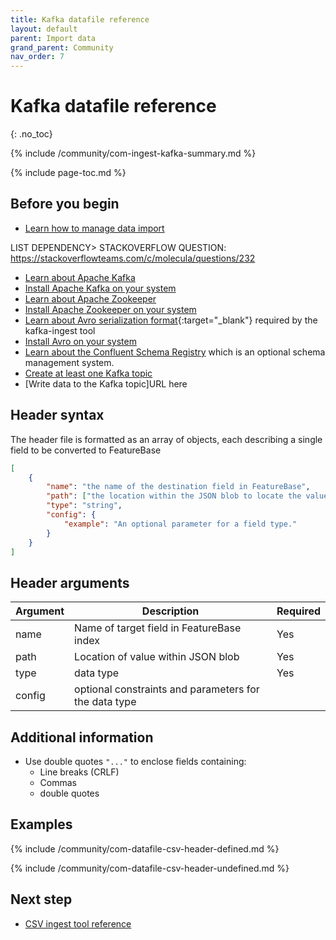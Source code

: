 ```yaml
---
title: Kafka datafile reference
layout: default
parent: Import data
grand_parent: Community
nav_order: 7
---
```


# Kafka datafile reference
{: .no_toc}

{% include /community/com-ingest-kafka-summary.md %}

{% include page-toc.md %}

## Before you begin

* [Learn how to manage data import](/docs/community/com-ingest/com-ingest-manage)

LIST DEPENDENCY> STACKOVERFLOW QUESTION: https://stackoverflowteams.com/c/molecula/questions/232

* [Learn about Apache Kafka](https://kafka.apache.org/)
* [Install Apache Kafka on your system](https://kafka.apache.org/downloads)
* [Learn about Apache Zookeeper](https://zookeeper.apache.org/doc/current/index.html)
* [Install Apache Zookeeper on your system](https://zookeeper.apache.org/releases.html)
* [Learn about Avro serialization format](https://avro.apache.org/docs/){:target="_blank"} required by the kafka-ingest tool
* [Install Avro on your system](https://avro.apache.org/project/download/)
* [Learn about the Confluent Schema Registry](https://docs.confluent.io/platform/current/schema-registry/index.html) which is an optional schema management system.
* [Create at least one Kafka topic](https://kafka.apache.org/documentation/#basic_ops_add_topic)
* [Write data to the Kafka topic]URL here


##





## Header syntax

The header file is formatted as an array of objects, each describing a single field to be converted to FeatureBase

```json
[
	{
		"name": "the name of the destination field in FeatureBase",
		"path": ["the location within the JSON blob to locate the value of this field"],
		"type": "string",
		"config": {
			"example": "An optional parameter for a field type."
		}
	}
]
```

## Header arguments

| Argument | Description | Required |
|---|---|---|
| name | Name of target field in FeatureBase index | Yes |
| path | Location of value within JSON blob | Yes |
| type | data type | Yes |
| config | optional constraints and parameters for the data type |

## Additional information

* Use double quotes `"..."` to enclose fields containing:
  * Line breaks (CRLF)
  * Commas
  * double quotes

## Examples

{% include /community/com-datafile-csv-header-defined.md %}

{% include /community/com-datafile-csv-header-undefined.md %}

## Next step

* [CSV ingest tool reference](/docs/community/com-ingest/com-ingest-ref-csv)
